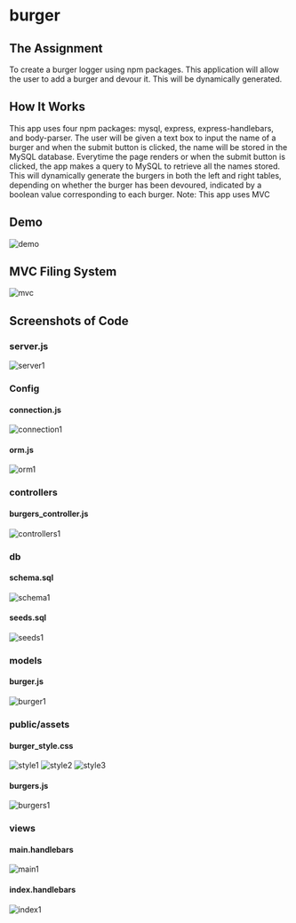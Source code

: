 # burger

## The Assignment
To create a burger logger using npm packages. This application will allow the user to add a burger and devour it. This will be dynamically
generated.

## How It Works
This app uses four npm packages: mysql, express, express-handlebars, and body-parser. The user will be given a text box to input the name of a burger and when the submit button is clicked, the name will be stored in the MySQL database. Everytime the page renders or when the submit button is clicked, the app makes a query to MySQL to retrieve all the names stored. This will dynamically generate the burgers in both the left and right tables, depending on whether the burger has been devoured, indicated by a boolean value corresponding to each burger.
Note: This app uses MVC

## Demo
![demo](./public/assets/img/demo.gif)

## MVC Filing System
![mvc](./public/assets/img/mvc.png)

## Screenshots of Code

### server.js
![server1](./public/assets/img/server1.png)

### Config

#### connection.js
![connection1](./public/assets/img/connection1.png)

#### orm.js
![orm1](./public/assets/img/orm1.png)

### controllers

#### burgers_controller.js
![controllers1](./public/assets/img/controllers1.png)

### db

#### schema.sql
![schema1](./public/assets/img/controllers1.png)

#### seeds.sql
![seeds1](./public/assets/img/seeds1.png)

### models

#### burger.js
![burger1](./public/assets/img/burger1.png)

### public/assets

#### burger_style.css
![style1](./public/assets/img/style1.png)
![style2](./public/assets/img/style2.png)
![style3](./public/assets/img/style3.png)

####  burgers.js
![burgers1](./public/assets/img/burgers1.png)


### views

#### main.handlebars
![main1](./public/assets/img/main1.png)

#### index.handlebars
![index1](./public/assets/img/index1.png)
